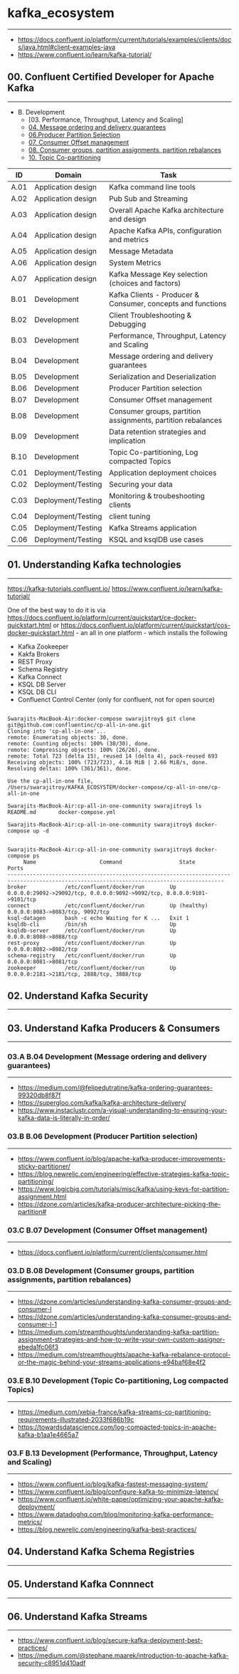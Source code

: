 # kafka_ecosystem
---

* https://docs.confluent.io/platform/current/tutorials/examples/clients/docs/java.html#client-examples-java
* https://www.confluent.io/learn/kafka-tutorial/

## 00. Confluent Certified Developer for Apache Kafka
---

* B. Development
   * [03. Performance, Throughput, Latency and Scaling]
   * [04. Message ordering and delivery guarantees](#03a-b04-development-message-ordering-and-delivery-guarantees)
   * [06.Producer Partition Selection](#03b-b06-development-producer-partition-selection)
   * [07. Consumer Offset management](#03c-b07-development-consumer-offset-management)
   * [08. Consumer groups, partition assignments, partition rebalances](#03d-b08-development-consumer-groups-partition-assignments-partition-rebalances)
   * [10. Topic Co-partitioning](#03e-b10-development-topic-co-partitioning-log-compacted-topics)


| ID | Domain | Task
| ----------- | ----------- | ------ |
| A.01 | Application design  | Kafka command line tools |
| A.02 | Application design  | Pub Sub and Streaming |
| A.03 | Application design  | Overall Apache Kafka architecture and design |
| A.04 | Application design  | Apache Kafka APIs, configuration and metrics |
| A.05 | Application design  | Message Metadata |
| A.06 | Application design  | System Metrics |
| A.07 | Application design  | Kafka Message Key selection (choices and factors) |
| B.01 | Development         | Kafka Clients - Producer & Consumer, concepts and functions |
| B.02 | Development         | Client Troubleshooting & Debugging|
| B.03 | Development         | Performance, Throughput, Latency and Scaling |
| B.04 | Development         | Message ordering and delivery guarantees |
| B.05 | Development         | Serialization and Deserialization |
| B.06 | Development         | Producer Partition selection |
| B.07 | Development         | Consumer Offset management |
| B.08 | Development         | Consumer groups, partition assignments, partition rebalances |
| B.09 | Development         | Data retention strategies and implication |
| B.10 | Development         | Topic Co-partitioning, Log compacted Topics |
| C.01 | Deployment/Testing | Application deployment choices| 
| C.02 | Deployment/Testing | Securing your data| 
| C.03 | Deployment/Testing | Monitoring & troubeshooting clients|
| C.04 | Deployment/Testing | client tuning |
| C.05 | Deployment/Testing | Kafka Streams application |
| C.06 | Deployment/Testing | KSQL and ksqlDB use cases |

## 01. Understanding Kafka technologies 
---

https://kafka-tutorials.confluent.io/
https://www.confluent.io/learn/kafka-tutorial/

One of the best way to do it is via https://docs.confluent.io/platform/current/quickstart/ce-docker-quickstart.html or https://docs.confluent.io/platform/current/quickstart/cos-docker-quickstart.html - an all in one platform - which installs the following

- Kafka Zookeeper
- Kakfa Brokers
- REST Proxy
- Schema Registry 
- Kafka Connect 
- KSQL DB Server 
- KSQL DB CLI 
- Confluenct Control Center (only for confluent, not for open source)

```

Swarajits-MacBook-Air:docker-compose swarajitroy$ git clone git@github.com:confluentinc/cp-all-in-one.git
Cloning into 'cp-all-in-one'...
remote: Enumerating objects: 30, done.
remote: Counting objects: 100% (30/30), done.
remote: Compressing objects: 100% (26/26), done.
remote: Total 723 (delta 15), reused 14 (delta 4), pack-reused 693
Receiving objects: 100% (723/723), 4.16 MiB | 2.66 MiB/s, done.
Resolving deltas: 100% (361/361), done.

Use the cp-all-in-one file,  /Users/swarajitroy/KAFKA_ECOSYSTEM/docker-compose/cp-all-in-one/cp-all-in-one

Swarajits-MacBook-Air:cp-all-in-one-community swarajitroy$ ls
README.md		docker-compose.yml

Swarajits-MacBook-Air:cp-all-in-one-community swarajitroy$ docker-compose up -d


Swarajits-MacBook-Air:cp-all-in-one-community swarajitroy$ docker-compose ps
     Name                    Command                  State                                        Ports
------------------------------------------------------------------------------------------------------------------------------------------
broker            /etc/confluent/docker/run        Up             0.0.0.0:29092->29092/tcp, 0.0.0.0:9092->9092/tcp, 0.0.0.0:9101->9101/tcp
connect           /etc/confluent/docker/run        Up (healthy)   0.0.0.0:8083->8083/tcp, 9092/tcp
ksql-datagen      bash -c echo Waiting for K ...   Exit 1
ksqldb-cli        /bin/sh                          Up
ksqldb-server     /etc/confluent/docker/run        Up             0.0.0.0:8088->8088/tcp
rest-proxy        /etc/confluent/docker/run        Up             0.0.0.0:8082->8082/tcp
schema-registry   /etc/confluent/docker/run        Up             0.0.0.0:8081->8081/tcp
zookeeper         /etc/confluent/docker/run        Up             0.0.0.0:2181->2181/tcp, 2888/tcp, 3888/tcp

```

## 02. Understand Kafka Security
---

## 03. Understand Kafka Producers & Consumers 
---


### 03.A B.04 Development (Message ordering and delivery guarantees)
---

- https://medium.com/@felipedutratine/kafka-ordering-guarantees-99320db8f87f
- https://supergloo.com/kafka/kafka-architecture-delivery/
- https://www.instaclustr.com/a-visual-understanding-to-ensuring-your-kafka-data-is-literally-in-order/


### 03.B B.06 Development (Producer Partition selection)
---

- https://www.confluent.io/blog/apache-kafka-producer-improvements-sticky-partitioner/
- https://blog.newrelic.com/engineering/effective-strategies-kafka-topic-partitioning/
- https://www.logicbig.com/tutorials/misc/kafka/using-keys-for-partition-assignment.html
- https://dzone.com/articles/kafka-producer-architecture-picking-the-partition#

### 03.C B.07 Development (Consumer Offset management)
---

- https://docs.confluent.io/platform/current/clients/consumer.html


### 03.D B.08 Development (Consumer groups, partition assignments, partition rebalances)
---

- https://dzone.com/articles/understanding-kafka-consumer-groups-and-consumer-l
- https://dzone.com/articles/understanding-kafka-consumer-groups-and-consumer-l-1
- https://medium.com/streamthoughts/understanding-kafka-partition-assignment-strategies-and-how-to-write-your-own-custom-assignor-ebeda1fc06f3
- https://medium.com/streamthoughts/apache-kafka-rebalance-protocol-or-the-magic-behind-your-streams-applications-e94baf68e4f2


### 03.E B.10 Development (Topic Co-partitioning, Log compacted Topics)
---

- https://medium.com/xebia-france/kafka-streams-co-partitioning-requirements-illustrated-2033f686b19c
- https://towardsdatascience.com/log-compacted-topics-in-apache-kafka-b1aa1e4665a7

### 03.F B.13 Development (Performance, Throughput, Latency and Scaling)
---

- https://www.confluent.io/blog/kafka-fastest-messaging-system/
- https://www.confluent.io/blog/configure-kafka-to-minimize-latency/
- https://www.confluent.io/white-paper/optimizing-your-apache-kafka-deployment/
- https://www.datadoghq.com/blog/monitoring-kafka-performance-metrics/
- https://blog.newrelic.com/engineering/kafka-best-practices/

## 04. Understand Kafka Schema Registries
---

## 05. Understand Kafka Connnect 
---

## 06. Understand Kafka Streams
---


- https://www.confluent.io/blog/secure-kafka-deployment-best-practices/
- https://medium.com/@stephane.maarek/introduction-to-apache-kafka-security-c8951d410adf
